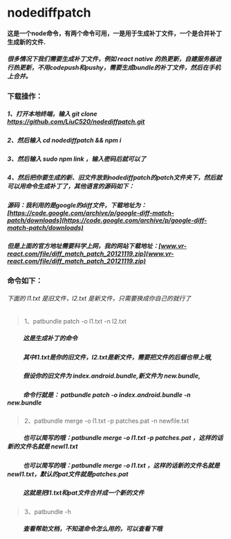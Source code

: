 # nodediffpatch
#### 这是一个node命令，有两个命令可用，一是用于生成补丁文件，一个是合并补丁生成新的文件.

##### 很多情况下我们需要生成补丁文件，例如 react native 的热更新，自建服务器进行热更新，不用codepush和pushy，需要生成bundle的补丁文件，然后在手机上合并。

### 下载操作：


##### 1、打开本地终端，输入  git clone https://github.com/LiuC520/nodediffpatch.git
##### 2、然后输入  cd nodediffpatch && npm i
##### 3、然后输入  sudo npm link ，输入密码后就可以了
##### 4、然后把你要生成的新、旧文件放到nodediffpatch的patch文件夹下，然后就可以用命令生成补丁了，其他语言的源码如下：
##### 源码：我利用的是google的diff文件，下载地址为：[https://code.google.com/archive/p/google-diff-match-patch/downloads](https://code.google.com/archive/p/google-diff-match-patch/downloads)
##### 但是上面的官方地址需要科学上网，我的网站下载地址：[www.vr-react.com/file/diff_match_patch_20121119.zip](www.vr-react.com/file/diff_match_patch_20121119.zip)
### 命令如下：
###### 下面的 l1.txt 是旧文件，l2.txt 是新文件，只需要换成你自己的就行了
> 1、patbundle patch -o l1.txt -n l2.txt 
##### &nbsp;&nbsp;&nbsp;&nbsp;&nbsp;&nbsp;&nbsp;&nbsp;&nbsp;&nbsp;&nbsp;这是生成补丁的命令
##### &nbsp;&nbsp;&nbsp;&nbsp;&nbsp;&nbsp;&nbsp;&nbsp;&nbsp;&nbsp;&nbsp;其中l1.txt是你的旧文件，l2.txt是新文件，需要把文件的后缀也带上哦,
##### &nbsp;&nbsp;&nbsp;&nbsp;&nbsp;&nbsp;&nbsp;&nbsp;&nbsp;&nbsp;&nbsp;假设你的旧文件为 index.android.bundle,新文件为 new.bundle,
##### &nbsp;&nbsp;&nbsp;&nbsp;&nbsp;&nbsp;&nbsp;&nbsp;&nbsp;&nbsp;&nbsp;命令行就是： patbundle patch -o index.android.bundle -n new.bundle
>2、patbundle merge -o l1.txt -p patches.pat -n newfile.txt
##### &nbsp;&nbsp;&nbsp;&nbsp;&nbsp;&nbsp;&nbsp;&nbsp;&nbsp;&nbsp;&nbsp;也可以简写的哦：patbundle merge -o l1.txt -p patches.pat ，这样的话新的文件名就是 newl1.txt
##### &nbsp;&nbsp;&nbsp;&nbsp;&nbsp;&nbsp;&nbsp;&nbsp;&nbsp;&nbsp;&nbsp;也可以简写的哦：patbundle merge -o l1.txt ，这样的话新的文件名就是 newl1.txt，默认的pat文件就是patches.pat
##### &nbsp;&nbsp;&nbsp;&nbsp;&nbsp;&nbsp;&nbsp;&nbsp;&nbsp;&nbsp;&nbsp;这就是把l1.txt和pat文件合并成一个新的文件
>3、patbundle -h
##### &nbsp;&nbsp;&nbsp;&nbsp;&nbsp;&nbsp;&nbsp;&nbsp;&nbsp;&nbsp;&nbsp;查看帮助文档，不知道命令怎么用的，可以查看下哦
